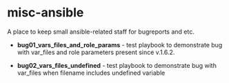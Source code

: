 misc-ansible
============

A place to keep small ansible-related staff for bugreports and etc.


* **bug01_vars_files_and_role_params** - test playbook to demonstrate bug with var_files and role parameters present since v.1.6.2.

* **bug02_vars_files_undefined** - test playbook to demonstrate bug with var_files when filename includes undefined variable

